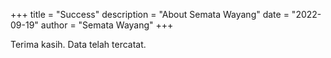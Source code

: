 +++
title = "Success"
description = "About Semata Wayang"
date = "2022-09-19"
author = "Semata Wayang"
+++

Terima kasih. Data telah tercatat.
